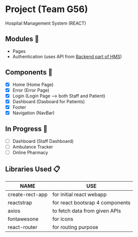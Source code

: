 # Project (Team G56)

Hospital Management System (REACT)

## Modules :electric_plug:
- Pages
- Authentication (uses API from [Backend part of HMS](https://github.com/Yash227/hms-node))

## Components :page_with_curl:
- [x] Home (Home Page)
- [x] Error (Error Page)
- [x] Login (Login Page --> both Staff and Patient)
- [x] Dashboard (Dasboard for Patients)
- [x] Footer
- [x] Navigation (NavBar)

## In Progress :hammer:
- [ ] Dashboard (Staff Dashboard)
- [ ] Ambulance Tracker
- [ ] Online Pharmacy

## Libraries Used :clipboard:
NAME            | USE
--------------- | --------------------------------
create-rect-app | for initial react webapp
reactstrap      | for react bootsrap 4 components
axios           | to fetch data from given APIs
fontawesone     | for icons
react-router    | for routing purpose 

